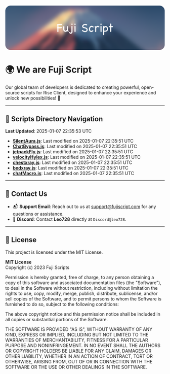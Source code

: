 ![Banner](.github/b.webp)

# 🌍 **We are Fuji Script**

Our global team of developers is dedicated to creating powerful, open-source scripts for Rise Client, designed to enhance your experience and unlock new possibilities! 🌟

---
<!-- SCRIPTS_NAVIGATION_START -->
## 📂 **Scripts Directory Navigation**

**Last Updated**: 2025-01-07 22:35:53 UTC

- **[SilentAura.js](scripts/SilentAura.js)**: Last modified on 2025-01-07 22:35:51 UTC
- **[ChatBypass.js](scripts/ChatBypass.js)**: Last modified on 2025-01-07 22:35:51 UTC
- **[jetpackFly.js](scripts/jetpackFly.js)**: Last modified on 2025-01-07 22:35:51 UTC
- **[velocityHylex.js](scripts/velocityHylex.js)**: Last modified on 2025-01-07 22:35:51 UTC
- **[chestxray.js](scripts/chestxray.js)**: Last modified on 2025-01-07 22:35:51 UTC
- **[bedxray.js](scripts/bedxray.js)**: Last modified on 2025-01-07 22:35:51 UTC
- **[chatMacro.js](scripts/chatMacro.js)**: Last modified on 2025-01-07 22:35:51 UTC

<!-- SCRIPTS_NAVIGATION_END -->

---

## 💬 **Contact Us**  
- 📬 **Support Email**: Reach out to us at [support@fujiscript.com](mailto:support@fujiscript.com) for any questions or assistance.  
- 💬 **Discord**: Contact **Leo728** directly at `Discord@leo728`.

---

## 📜 **License**

This project is licensed under the MIT License.  

**MIT License**  
Copyright (c) 2023 Fuji Scripts  

Permission is hereby granted, free of charge, to any person obtaining a copy of this software and associated documentation files (the "Software"), to deal in the Software without restriction, including without limitation the rights to use, copy, modify, merge, publish, distribute, sublicense, and/or sell copies of the Software, and to permit persons to whom the Software is furnished to do so, subject to the following conditions:  

The above copyright notice and this permission notice shall be included in all copies or substantial portions of the Software.  

THE SOFTWARE IS PROVIDED "AS IS", WITHOUT WARRANTY OF ANY KIND, EXPRESS OR IMPLIED, INCLUDING BUT NOT LIMITED TO THE WARRANTIES OF MERCHANTABILITY, FITNESS FOR A PARTICULAR PURPOSE AND NONINFRINGEMENT. IN NO EVENT SHALL THE AUTHORS OR COPYRIGHT HOLDERS BE LIABLE FOR ANY CLAIM, DAMAGES OR OTHER LIABILITY, WHETHER IN AN ACTION OF CONTRACT, TORT OR OTHERWISE, ARISING FROM, OUT OF OR IN CONNECTION WITH THE SOFTWARE OR THE USE OR OTHER DEALINGS IN THE SOFTWARE.  
